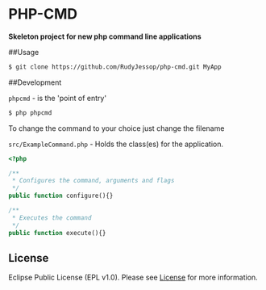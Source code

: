 # PHP-CMD
**Skeleton project for new php command line applications**

##Usage

```bash
$ git clone https://github.com/RudyJessop/php-cmd.git MyApp
```

##Development

`phpcmd` - is the 'point of entry'

```bash
$ php phpcmd
```

To change the command to your choice just change the filename

`src/ExampleCommand.php` - Holds the class(es) for the application.

```php
<?php

/**
 * Configures the command, arguments and flags
 */
public function configure(){}

/**
 * Executes the command
 */
public function execute(){}
```

## License

Eclipse Public License (EPL v1.0). Please see [License](LICENSE.md) for more information.
